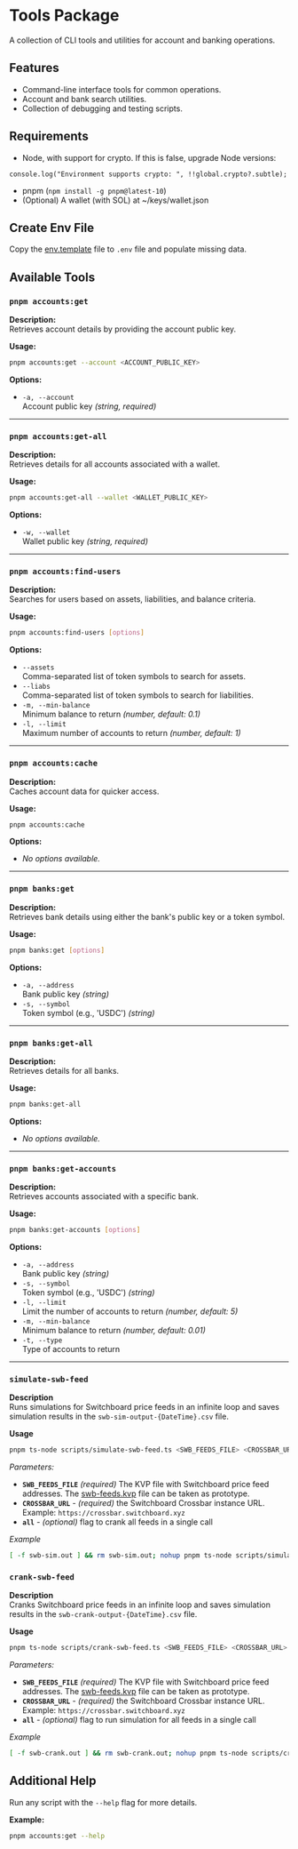 # Tools Package

A collection of CLI tools and utilities for account and banking operations.

## Features

- Command-line interface tools for common operations.
- Account and bank search utilities.
- Collection of debugging and testing scripts.

## Requirements

- Node, with support for crypto. If this is false, upgrade Node versions:

```
console.log("Environment supports crypto: ", !!global.crypto?.subtle);
```

- pnpm (`npm install -g pnpm@latest-10`)
- (Optional) A wallet (with SOL) at ~/keys/wallet.json

## Create Env File
Copy the [env.template](env.template) file to `.env` file and populate missing data.

## Available Tools

### `pnpm accounts:get`

**Description:**  
Retrieves account details by providing the account public key.

**Usage:**

```bash
pnpm accounts:get --account <ACCOUNT_PUBLIC_KEY>
```

**Options:**

- `-a, --account`  
  Account public key _(string, required)_

---

### `pnpm accounts:get-all`

**Description:**  
Retrieves details for all accounts associated with a wallet.

**Usage:**

```bash
pnpm accounts:get-all --wallet <WALLET_PUBLIC_KEY>
```

**Options:**

- `-w, --wallet`  
  Wallet public key _(string, required)_

---

### `pnpm accounts:find-users`

**Description:**  
Searches for users based on assets, liabilities, and balance criteria.

**Usage:**

```bash
pnpm accounts:find-users [options]
```

**Options:**

- `--assets`  
  Comma-separated list of token symbols to search for assets.
- `--liabs`  
  Comma-separated list of token symbols to search for liabilities.
- `-m, --min-balance`  
  Minimum balance to return _(number, default: 0.1)_
- `-l, --limit`  
  Maximum number of accounts to return _(number, default: 1)_

---

### `pnpm accounts:cache`

**Description:**  
Caches account data for quicker access.

**Usage:**

```bash
pnpm accounts:cache
```

**Options:**

- _No options available._

---

### `pnpm banks:get`

**Description:**  
Retrieves bank details using either the bank's public key or a token symbol.

**Usage:**

```bash
pnpm banks:get [options]
```

**Options:**

- `-a, --address`  
  Bank public key _(string)_
- `-s, --symbol`  
  Token symbol (e.g., 'USDC') _(string)_

---

### `pnpm banks:get-all`

**Description:**  
Retrieves details for all banks.

**Usage:**

```bash
pnpm banks:get-all
```

**Options:**

- _No options available._

---

### `pnpm banks:get-accounts`

**Description:**  
Retrieves accounts associated with a specific bank.

**Usage:**

```bash
pnpm banks:get-accounts [options]
```

**Options:**

- `-a, --address`  
  Bank public key _(string)_
- `-s, --symbol`  
  Token symbol (e.g., 'USDC') _(string)_
- `-l, --limit`  
  Limit the number of accounts to return _(number, default: 5)_
- `-m, --min-balance`  
  Minimum balance to return _(number, default: 0.01)_
- `-t, --type`  
  Type of accounts to return

---

### `simulate-swb-feed`
**Description**  
Runs simulations for Switchboard price feeds in an infinite loop and saves simulation results in the `swb-sim-output-{DateTime}.csv` file.

**Usage**
```bash
pnpm ts-node scripts/simulate-swb-feed.ts <SWB_FEEDS_FILE> <CROSSBAR_URL> [all]
```
*Parameters:*
- **`SWB_FEEDS_FILE`** *(required)* The KVP file with Switchboard price feed addresses. The [swb-feeds.kvp](data/swb-feeds.kvp) file can be taken as prototype.
- **`CROSSBAR_URL`** - *(required)* the Switchboard Crossbar instance URL. Example: `https://crossbar.switchboard.xyz`
- **`all`** - *(optional)* flag to crank all feeds in a single call

*Example*
```bash
[ -f swb-sim.out ] && rm swb-sim.out; nohup pnpm ts-node scripts/simulate-swb-feed.ts data/swb-feeds.kvp https://internal-crossbar.stage.mrgn.app > swb-sim.out 2>&1 &
```

### `crank-swb-feed`
**Description**  
Cranks Switchboard price feeds in an infinite loop and saves simulation results in the `swb-crank-output-{DateTime}.csv` file.

**Usage**
```bash
pnpm ts-node scripts/crank-swb-feed.ts <SWB_FEEDS_FILE> <CROSSBAR_URL> [all]
```
*Parameters:*
- **`SWB_FEEDS_FILE`** *(required)* The KVP file with Switchboard price feed addresses. The [swb-feeds.kvp](data/swb-feeds.kvp) file can be taken as prototype.
- **`CROSSBAR_URL`** - *(required)* the Switchboard Crossbar instance URL. Example: `https://crossbar.switchboard.xyz`
- **`all`** - *(optional)* flag to run simulation for all feeds in a single call

*Example*
```bash
[ -f swb-crank.out ] && rm swb-crank.out; nohup pnpm ts-node scripts/crank-swb-feed.ts data/swb-feeds.kvp https://internal-crossbar.stage.mrgn.app > swb-crank.out 2>&1 &
```

## Additional Help

Run any script with the `--help` flag for more details.

**Example:**

```bash
pnpm accounts:get --help
```
